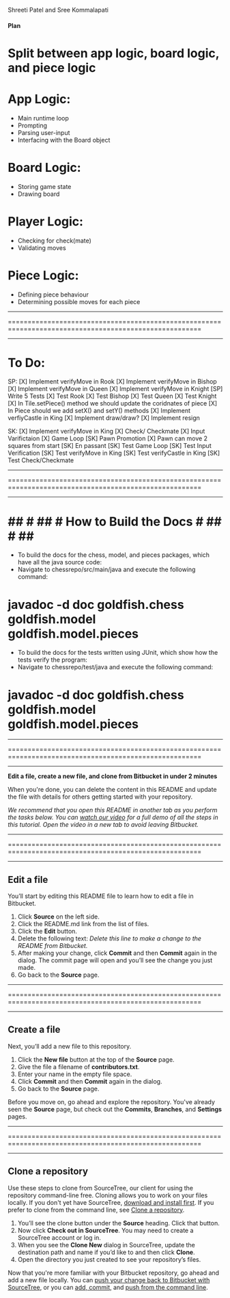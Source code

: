 Shreeti Patel and Sree Kommalapati

#### Plan ####

# Split between app logic, board logic, and piece logic

# App Logic: 
 - Main runtime loop
 - Prompting
 - Parsing user-input
 - Interfacing with the Board object

# Board Logic:
 - Storing game state
 - Drawing board

# Player Logic:
 - Checking for check(mate)
 - Validating moves
# Piece Logic:
- Defining piece behaviour
- Determining possible moves for each piece
_______________________________________________________________________________________________________
=======================================================================================================
_______________________________________________________________________________________________________

# To Do:
SP:
[X] Implement verifyMove in Rook
[X] Implement verifyMove in Bishop
[X] Implement verifyMove in Queen
[X] Implement verifyMove in Knight
[SP] Write 5 Tests
[X] Test Rook
[X] Test Bishop
[X] Test Queen
[X] Test Knight
[X] In Tile.setPiece() method we should update the coridnates of piece
[X] In Piece should we add setX() and setY() methods
[X] Implement verfiyCastle in King
[X] Implement draw/draw?
[X] Implement resign


SK:
[X] Implement verifyMove in King
[X] Check/ Checkmate
[X] Input Varifictaion
[X] Game Loop
[SK] Pawn Promotion
[X] Pawn can move 2 squares from start
[SK] En passant
[SK] Test Game Loop
[SK] Test Input Verification
[SK] Test verifyMove in King
[SK] Test verifyCastle in King
[SK] Test Check/Checkmate
_______________________________________________________________________________________________________
=======================================================================================================
_______________________________________________________________________________________________________

# ## # ## # How to Build the Docs # ## # ## #

 - To build the docs for the chess, model, and pieces packages, which have all the java source code:
 - Navigate to chessrepo/src/main/java and execute the following command:
# javadoc -d doc goldfish.chess goldfish.model goldfish.model.pieces

 - To build the docs for the tests written using JUnit, which show how the tests verify the program:
 - Navigate to chessrepo/test/java and execute the following command:

# javadoc -d doc goldfish.chess goldfish.model goldfish.model.pieces


_______________________________________________________________________________________________________
=======================================================================================================
_______________________________________________________________________________________________________

**Edit a file, create a new file, and clone from Bitbucket in under 2 minutes**

When you're done, you can delete the content in this README and update the file with details for others getting started with your repository.

*We recommend that you open this README in another tab as you perform the tasks below. 
You can [watch our video](https://youtu.be/0ocf7u76WSo) for a full demo of all the steps in this tutorial. 
Open the video in a new tab to avoid leaving Bitbucket.*

_______________________________________________________________________________________________________
=======================================================================================================
_______________________________________________________________________________________________________

## Edit a file

You’ll start by editing this README file to learn how to edit a file in Bitbucket.

1. Click **Source** on the left side.
2. Click the README.md link from the list of files.
3. Click the **Edit** button.
4. Delete the following text: *Delete this line to make a change to the README from Bitbucket.*
5. After making your change, click **Commit** and then **Commit** again in the dialog. The commit page will open and you’ll see the change you just made.
6. Go back to the **Source** page.

_______________________________________________________________________________________________________
=======================================================================================================
_______________________________________________________________________________________________________

## Create a file

Next, you’ll add a new file to this repository.

1. Click the **New file** button at the top of the **Source** page.
2. Give the file a filename of **contributors.txt**.
3. Enter your name in the empty file space.
4. Click **Commit** and then **Commit** again in the dialog.
5. Go back to the **Source** page.

Before you move on, go ahead and explore the repository. You've already seen the **Source** page, but check out the **Commits**, **Branches**, and **Settings** pages.

_______________________________________________________________________________________________________
=======================================================================================================
_______________________________________________________________________________________________________


## Clone a repository

Use these steps to clone from SourceTree, our client for using the repository command-line free. Cloning allows you to work on your files locally. If you don't yet have SourceTree, [download and install first](https://www.sourcetreeapp.com/). If you prefer to clone from the command line, see [Clone a repository](https://confluence.atlassian.com/x/4whODQ).

1. You’ll see the clone button under the **Source** heading. Click that button.
2. Now click **Check out in SourceTree**. You may need to create a SourceTree account or log in.
3. When you see the **Clone New** dialog in SourceTree, update the destination path and name if you’d like to and then click **Clone**.
4. Open the directory you just created to see your repository’s files.

Now that you're more familiar with your Bitbucket repository, go ahead and add a new file locally. You can [push your change back to Bitbucket with SourceTree](https://confluence.atlassian.com/x/iqyBMg), or you can [add, commit,](https://confluence.atlassian.com/x/8QhODQ) and [push from the command line](https://confluence.atlassian.com/x/NQ0zDQ).